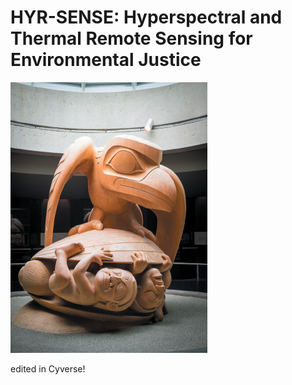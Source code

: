 # HYR-SENSE: Hyperspectral and Thermal Remote Sensing for Environmental Justice

![](./assets/clam.png)


edited in Cyverse!

